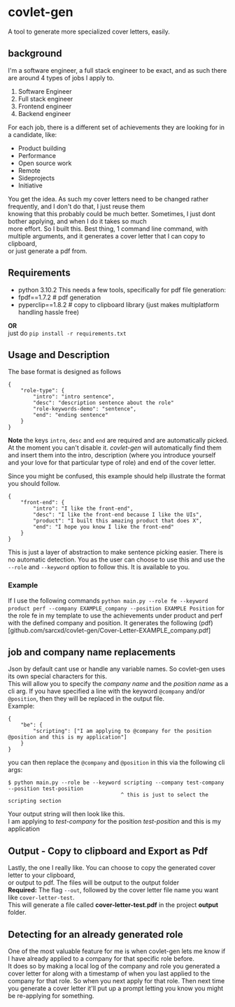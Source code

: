# covlet-gen

A tool to generate more specialized cover letters, easily.

## background

I'm a software engineer, a full stack engineer to be exact, and as such there are around 4 types of jobs I apply to.

1. Software Engineer
2. Full stack engineer
3. Frontend engineer
4. Backend engineer

For each job, there is a different set of achievements they are looking for in a candidate, like:

- Product building
- Performance
- Open source work
- Remote
- Sideprojects
- Initiative

You get the idea. As such my cover letters need to be changed rather frequently, and I don't do that, I just reuse them  
knowing that this probably could be much better. Sometimes, I just dont bother applying, and when I do it takes so much  
more effort. So I built this.
Best thing, 1 command line command, with multiple arguments, and it generates a cover letter that I can copy to clipboard,  
or just generate a pdf from.

## Requirements

- python 3.10.2
  This needs a few tools, specifically for pdf file generation:
- fpdf==1.7.2 # pdf generation
- pyperclip==1.8.2 # copy to clipboard library (just makes multiplatform handling hassle free)

**OR**  
just do `pip install -r requirements.txt`

## Usage and Description

The base format is designed as follows

```
{
    "role-type": {
        "intro": "intro sentence",
        "desc": "description sentence about the role"
        "role-keywords-demo": "sentence",
        "end": "ending sentence"
    }
}
```

**Note** the keys `intro`, `desc` and `end` are required and are automatically picked.
At the moment you can't disable it.
_covlet-gen_ will automatically find them and insert them into the intro, description (where you introduce yourself  
and your love for that particular type of role) and end of the cover letter.

Since you might be confused, this example should help illustrate the format you should follow.

```
{
    "front-end": {
        "intro": "I like the front-end",
        "desc": "I like the front-end because I like the UIs",
        "product": "I built this amazing product that does X",
        "end": "I hope you know I like the front-end"
    }
}
```

This is just a layer of abstraction to make sentence picking easier. There is no automatic detection.
You as the user can choose to use this and use the `--role` and `--keyword` option to follow this. It is available to you.

### Example 
If I use the following commands
`python main.py --role fe --keyword product perf --company EXAMPLE_company --position EXAMPLE Position` 
for the role fe in my template to use the achievements under product and perf
  with the defined company and position. It generates the following
  (pdf)[github.com/sarcxd/covlet-gen/Cover-Letter-EXAMPLE_company.pdf]
## job and company name replacements

Json by default cant use or handle any variable names. So covlet-gen uses its own special characters for this.  
This will allow you to specify the _company name_ and the _position name_ as a cli arg. If you have specified a line with the keyword `@company` and/or `@position`, then they will be replaced in the output file.  
Example:

```
{
    "be": {
        "scripting": ["I am applying to @company for the position @position and this is my application"]
    }
}
```

you can then replace the `@company` and `@position` in this via the following cli args:

```
$ python main.py --role be --keyword scripting --company test-company --position test-position
                                    ^ this is just to select the scripting section
```

Your output string will then look like this.  
I am applying to _test-company_ for the position _test-position_ and this is my application

## Output - Copy to clipboard and Export as Pdf

Lastly, the one I really like. You can choose to copy the generated cover letter to your clipboard,  
or output to pdf. The files will be output to the output folder  
**Required:** The flag `--out`, followed by the cover letter file name you want like `cover-letter-test`.  
This will generate a file called **cover-letter-test.pdf** in the project **output** folder.

## Detecting for an already generated role

One of the most valuable feature for me is when covlet-gen lets me know if I have already applied to a company for that specific role before.  
It does so by making a local log of the company and role you generated a cover letter for along with a timestamp of when you
last applied to the company for that role. So when you next apply for that role. Then next time you generate a cover letter it'll put up a prompt letting you know you might be re-applying for something.
